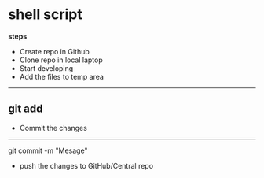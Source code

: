 # shell script

**steps**
* Create repo in Github
* Clone repo in local laptop
* Start developing
* Add the files to temp area
---
git add <file-name>
---
* Commit the changes
----
git commit -m "Mesage"
* push the changes to GitHub/Central repo
